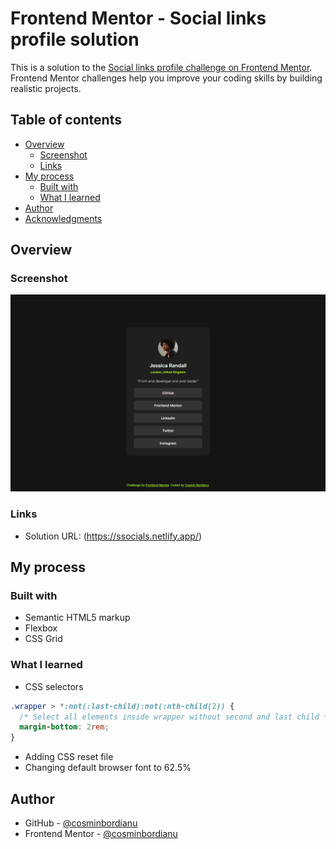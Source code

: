 # Frontend Mentor - Social links profile solution

This is a solution to the [Social links profile challenge on Frontend Mentor](https://www.frontendmentor.io/challenges/social-links-profile-UG32l9m6dQ). Frontend Mentor challenges help you improve your coding skills by building realistic projects.

## Table of contents

- [Overview](#overview)
  - [Screenshot](#screenshot)
  - [Links](#links)
- [My process](#my-process)
  - [Built with](#built-with)
  - [What I learned](#what-i-learned)
- [Author](#author)
- [Acknowledgments](#acknowledgments)

## Overview

### Screenshot

![Screenshot](./screenshot.png)

### Links

- Solution URL: (https://ssocials.netlify.app/)

## My process

### Built with

- Semantic HTML5 markup
- Flexbox
- CSS Grid

### What I learned

- CSS selectors

```css
.wrapper > *:not(:last-child):not(:nth-child(2)) {
  /* Select all elements inside wrapper without second and last child */
  margin-bottom: 2rem;
}
```

- Adding CSS reset file
- Changing default browser font to 62.5%

## Author

- GitHub - [@cosminbordianu](https://github.com/cosminbordianu)
- Frontend Mentor - [@cosminbordianu](https://www.frontendmentor.io/profile/cosminbordianu)
